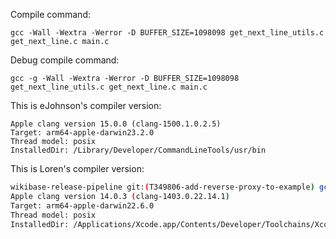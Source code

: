 Compile command:
```
gcc -Wall -Wextra -Werror -D BUFFER_SIZE=1098098 get_next_line_utils.c get_next_line.c main.c
```
Debug compile command:
```
gcc -g -Wall -Wextra -Werror -D BUFFER_SIZE=1098098 get_next_line_utils.c get_next_line.c main.c
```


This is eJohnson's compiler version:

```
Apple clang version 15.0.0 (clang-1500.1.0.2.5)
Target: arm64-apple-darwin23.2.0
Thread model: posix
InstalledDir: /Library/Developer/CommandLineTools/usr/bin
```


This is Loren's compiler version:

```sh
wikibase-release-pipeline git:(T349806-add-reverse-proxy-to-example) gcc --version
Apple clang version 14.0.3 (clang-1403.0.22.14.1)
Target: arm64-apple-darwin22.6.0
Thread model: posix
InstalledDir: /Applications/Xcode.app/Contents/Developer/Toolchains/XcodeDefault.xctoolchain/usr/bin
```
